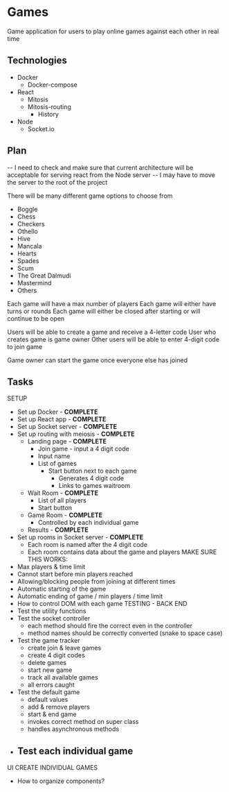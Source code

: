 # Games

Game application for users to play online games against each other in real time

## Technologies

 - Docker
     - Docker-compose
 - React
     - Mitosis
     - Mitosis-routing
         - History
 - Node
     - Socket.io

## Plan

 -- I need to check and make sure that current architecture will be acceptable for serving react from the Node server
 -- I may have to move the server to the root of the project

There will be many different game options to choose from
 - Boggle
 - Chess
 - Checkers
 - Othello
 - Hive
 - Mancala
 - Hearts
 - Spades
 - Scum
 - The Great Dalmudi
 - Mastermind
 - Others

Each game will have a max number of players
Each game will either have turns or rounds
Each game will either be closed after starting or will continue to be open

Users will be able to create a game and receive a 4-letter code
User who creates game is game owner
Other users will be able to enter 4-digit code to join game

Game owner can start the game once everyone else has joined

## Tasks

SETUP
 - Set up Docker - **COMPLETE**
 - Set up React app - **COMPLETE**
 - Set up Socket server - **COMPLETE**
 - Set up routing with meiosis - **COMPLETE**
     <!-- figure out subroutes inside games -->
     <!-- figure out file structure -->
     - Landing page - **COMPLETE**
         - Join game - input a 4 digit code
         - Input name
         - List of games
             <!-- SOCKETS START HERE -->
             - Start button next to each game
                 - Generates 4 digit code
                 - Links to games waitroom
     - Wait Room - **COMPLETE**
         - List of all players
         - Start button
     - Game Room - **COMPLETE**
         - Controlled by each individual game
     - Results - **COMPLETE**
             <!-- SOCKETS END HERE -->
 - Set up rooms in Socket server - **COMPLETE**
     <!-- figure out file structure -->
     <!-- figure out 4 digit code creation -->
     - Each room is named after the 4 digit code
     - Each room contains data about the game and players
MAKE SURE THIS WORKS:
 - Max players & time limit
 - Cannot start before min players reached
 - Allowing/blocking people from joining at different times
 - Automatic starting of the game
 - Automatic ending of game / min players / time limit
 - How to control DOM with each game
TESTING - BACK END
 - Test the utility functions
 - Test the socket controller
     - each method should fire the correct even in the controller
     - method names should be correctly converted (snake to space case)
 - Test the game tracker
     - create join & leave games
     - create 4 digit codes
     - delete games
     - start new game
     - track all available games
     - all errors caught
 - Test the default game
     - default values
     - add & remove players
     - start & end game
     - invokes correct method on super class
     - handles asynchronous methods
 - Test each individual game
     - 
UI
CREATE INDIVIDUAL GAMES
 - How to organize components?
